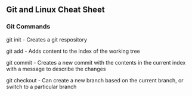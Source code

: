 ## Git and Linux Cheat Sheet

### Git Commands
git init - Creates a git respository

git add - Adds content to the index of the working tree

git commit - Creates a new commit with the contents in the current index with a message to describe the changes

git checkout - Can create a new branch based on the current branch, or switch to a particular branch

  
